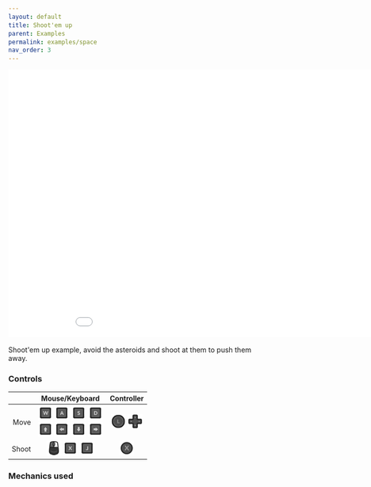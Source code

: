 ```yaml
--- 
layout: default
title: Shoot'em up
parent: Examples
permalink: examples/space
nav_order: 3
---
```


<iframe id="" src="Space-Build" name="" width="960" height="540" frameborder="0" marginheight="0" scrolling="no"></iframe>

Shoot'em up example, avoid the asteroids and shoot at them to push them away.

### Controls

|        | Mouse/Keyboard | Controller |
| ------: | :-------------:  | :----------: |
|  Move  | <img src="../assets/KeyPrompts/Keyboard/W.png" width="30"> <img src="../assets/KeyPrompts/Keyboard/A.png" width="30"> <img src="../assets/KeyPrompts/Keyboard/S.png" width="30"> <img src="../assets/KeyPrompts/Keyboard/D.png" width="30"> <br> <img src="../assets/KeyPrompts/Keyboard/Arrow_Up.png" width="30"> <img src="../assets/KeyPrompts/Keyboard/Arrow_Left.png" width="30"> <img src="../assets/KeyPrompts/Keyboard/Arrow_Down.png" width="30"> <img src="../assets/KeyPrompts/Keyboard/Arrow_Right.png" width="30">| <img src="../assets/KeyPrompts/Controller/LeftStick.png" width="30"> <img src="../assets/KeyPrompts/Controller/Dpad.png" width="30">|
| Shoot | <img src="../assets/KeyPrompts/Keyboard/Mouse_Right.png" width="30"> <img src="../assets/KeyPrompts/Keyboard/X.png" width="30"> <img src="../assets/KeyPrompts/Keyboard/J.png" width="30"> | <img src="../assets/KeyPrompts/Controller/X.png" width="30"> |


### Mechanics used
